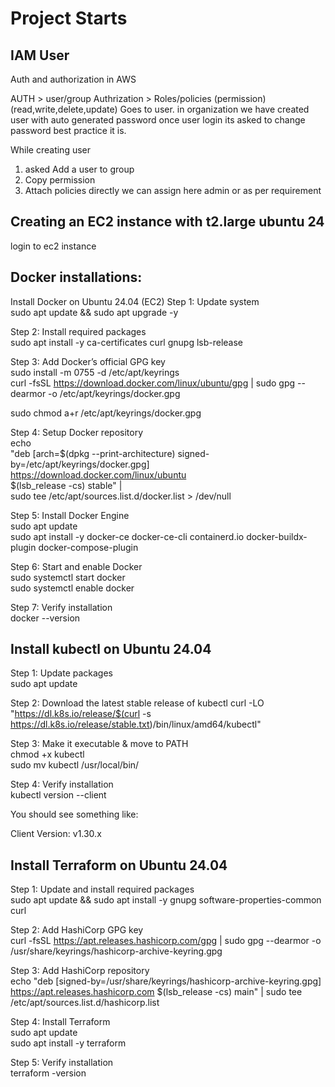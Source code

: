 # Project Starts

## IAM User

Auth and authorization in AWS

AUTH > user/group
Authrization > Roles/policies (permission)(read,write,delete,update) Goes to user.
in organization we have created user with auto generated password once user login its asked to change password best practice it is.

While creating user 
1. asked Add a user to group  
2. Copy permission  
3. Attach policies directly we can assign here admin or as per requirement

## Creating an EC2 instance with t2.large ubuntu 24  

login to ec2 instance

## Docker installations:

Install Docker on Ubuntu 24.04 (EC2)
Step 1: Update system  
sudo apt update && sudo apt upgrade -y  

Step 2: Install required packages  
sudo apt install -y ca-certificates curl gnupg lsb-release  

Step 3: Add Docker’s official GPG key  
sudo install -m 0755 -d /etc/apt/keyrings  
curl -fsSL https://download.docker.com/linux/ubuntu/gpg | sudo gpg --dearmor -o /etc/apt/keyrings/docker.gpg  

sudo chmod a+r /etc/apt/keyrings/docker.gpg  

Step 4: Setup Docker repository  
echo \
  "deb [arch=$(dpkg --print-architecture) signed-by=/etc/apt/keyrings/docker.gpg] \
  https://download.docker.com/linux/ubuntu \
  $(lsb_release -cs) stable" | \
  sudo tee /etc/apt/sources.list.d/docker.list > /dev/null  

Step 5: Install Docker Engine  
sudo apt update  
sudo apt install -y docker-ce docker-ce-cli containerd.io     docker-buildx-plugin docker-compose-plugin  

Step 6: Start and enable Docker  
sudo systemctl start docker  
sudo systemctl enable docker  

Step 7: Verify installation  
docker --version  

## Install kubectl on Ubuntu 24.04  
Step 1: Update packages  
sudo apt update  

Step 2: Download the latest stable release of kubectl
curl -LO "https://dl.k8s.io/release/$(curl -s https://dl.k8s.io/release/stable.txt)/bin/linux/amd64/kubectl"  

Step 3: Make it executable & move to PATH  
chmod +x kubectl  
sudo mv kubectl /usr/local/bin/  

Step 4: Verify installation  
kubectl version --client  

You should see something like:  

Client Version: v1.30.x  

## Install Terraform on Ubuntu 24.04 

Step 1: Update and install required packages    
sudo apt update && sudo apt install -y gnupg software-properties-common curl  

Step 2: Add HashiCorp GPG key  
curl -fsSL https://apt.releases.hashicorp.com/gpg | sudo gpg --dearmor -o /usr/share/keyrings/hashicorp-archive-keyring.gpg  

Step 3: Add HashiCorp repository  
echo "deb [signed-by=/usr/share/keyrings/hashicorp-archive-keyring.gpg] https://apt.releases.hashicorp.com $(lsb_release -cs) main" | sudo tee /etc/apt/sources.list.d/hashicorp.list  

Step 4: Install Terraform  
sudo apt update  
sudo apt install -y terraform   

Step 5: Verify installation  
terraform -version  
